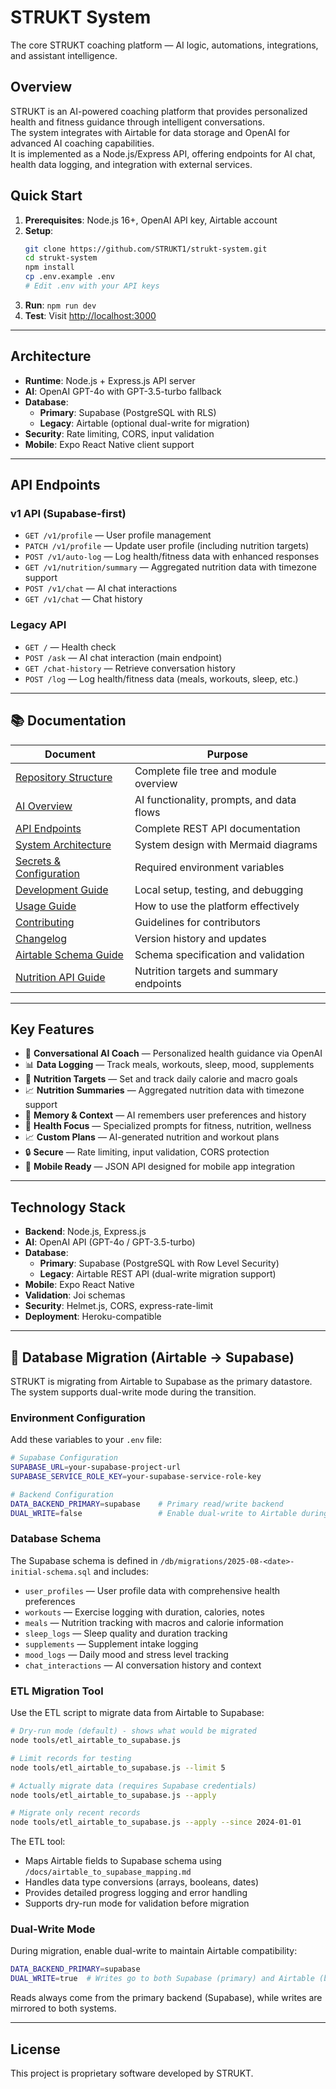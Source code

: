 # STRUKT System

The core STRUKT coaching platform — AI logic, automations, integrations, and assistant intelligence.

## Overview

STRUKT is an AI-powered coaching platform that provides personalized health and fitness guidance through intelligent conversations.  
The system integrates with Airtable for data storage and OpenAI for advanced AI coaching capabilities.  
It is implemented as a Node.js/Express API, offering endpoints for AI chat, health data logging, and integration with external services.

## Quick Start

1. **Prerequisites**: Node.js 16+, OpenAI API key, Airtable account  
2. **Setup**:
   ```bash
   git clone https://github.com/STRUKT1/strukt-system.git
   cd strukt-system
   npm install
   cp .env.example .env
   # Edit .env with your API keys
   ```
3. **Run**: `npm run dev`  
4. **Test**: Visit [http://localhost:3000](http://localhost:3000)

---

## Architecture

- **Runtime**: Node.js + Express.js API server  
- **AI**: OpenAI GPT-4o with GPT-3.5-turbo fallback  
- **Database**: 
  - **Primary**: Supabase (PostgreSQL with RLS)
  - **Legacy**: Airtable (optional dual-write for migration)
- **Security**: Rate limiting, CORS, input validation  
- **Mobile**: Expo React Native client support  

---

## API Endpoints

### v1 API (Supabase-first)
- `GET /v1/profile` — User profile management
- `PATCH /v1/profile` — Update user profile (including nutrition targets)
- `POST /v1/auto-log` — Log health/fitness data with enhanced responses
- `GET /v1/nutrition/summary` — Aggregated nutrition data with timezone support
- `POST /v1/chat` — AI chat interactions
- `GET /v1/chat` — Chat history

### Legacy API
- `GET /` — Health check  
- `POST /ask` — AI chat interaction (main endpoint)  
- `GET /chat-history` — Retrieve conversation history  
- `POST /log` — Log health/fitness data (meals, workouts, sleep, etc.)  

---

## 📚 Documentation

| Document | Purpose |
|----------|---------|
| [Repository Structure](docs/REPO_STRUCTURE.md) | Complete file tree and module overview |
| [AI Overview](docs/AI_OVERVIEW.md) | AI functionality, prompts, and data flows |
| [API Endpoints](docs/ENDPOINTS.md) | Complete REST API documentation |
| [System Architecture](docs/ARCHITECTURE.md) | System design with Mermaid diagrams |
| [Secrets & Configuration](docs/SECRETS.md) | Required environment variables |
| [Development Guide](docs/DEVELOPMENT.md) | Local setup, testing, and debugging |
| [Usage Guide](docs/USAGE.md) | How to use the platform effectively |
| [Contributing](docs/CONTRIBUTING.md) | Guidelines for contributors |
| [Changelog](docs/CHANGELOG.md) | Version history and updates |
| [Airtable Schema Guide](docs/AIRTABLE_SPEC_README.md) | Schema specification and validation |
| [Nutrition API Guide](docs/nutrition-api.md) | Nutrition targets and summary endpoints |

---

## Key Features

- 🤖 **Conversational AI Coach** — Personalized health guidance via OpenAI  
- 📊 **Data Logging** — Track meals, workouts, sleep, mood, supplements  
- 🎯 **Nutrition Targets** — Set and track daily calorie and macro goals
- 📈 **Nutrition Summaries** — Aggregated nutrition data with timezone support
- 🧠 **Memory & Context** — AI remembers user preferences and history  
- 🏥 **Health Focus** — Specialized prompts for fitness, nutrition, wellness  
- 📈 **Custom Plans** — AI-generated nutrition and workout plans  
- 🔒 **Secure** — Rate limiting, input validation, CORS protection  
- 📱 **Mobile Ready** — JSON API designed for mobile app integration  

---

## Technology Stack

- **Backend**: Node.js, Express.js  
- **AI**: OpenAI API (GPT-4o / GPT-3.5-turbo)  
- **Database**: 
  - **Primary**: Supabase (PostgreSQL with Row Level Security)
  - **Legacy**: Airtable REST API (dual-write migration support)
- **Mobile**: Expo React Native  
- **Validation**: Joi schemas  
- **Security**: Helmet.js, CORS, express-rate-limit  
- **Deployment**: Heroku-compatible  

---

## 🔄 Database Migration (Airtable → Supabase)

STRUKT is migrating from Airtable to Supabase as the primary datastore. The system supports dual-write mode during the transition.

### Environment Configuration

Add these variables to your `.env` file:

```bash
# Supabase Configuration
SUPABASE_URL=your-supabase-project-url
SUPABASE_SERVICE_ROLE_KEY=your-supabase-service-role-key

# Backend Configuration
DATA_BACKEND_PRIMARY=supabase    # Primary read/write backend
DUAL_WRITE=false                 # Enable dual-write to Airtable during migration
```

### Database Schema

The Supabase schema is defined in `/db/migrations/2025-08-<date>-initial-schema.sql` and includes:

- `user_profiles` — User profile data with comprehensive health preferences
- `workouts` — Exercise logging with duration, calories, notes
- `meals` — Nutrition tracking with macros and calorie information  
- `sleep_logs` — Sleep quality and duration tracking
- `supplements` — Supplement intake logging
- `mood_logs` — Daily mood and stress level tracking
- `chat_interactions` — AI conversation history and context

### ETL Migration Tool

Use the ETL script to migrate data from Airtable to Supabase:

```bash
# Dry-run mode (default) - shows what would be migrated
node tools/etl_airtable_to_supabase.js

# Limit records for testing
node tools/etl_airtable_to_supabase.js --limit 5

# Actually migrate data (requires Supabase credentials)
node tools/etl_airtable_to_supabase.js --apply

# Migrate only recent records
node tools/etl_airtable_to_supabase.js --apply --since 2024-01-01
```

The ETL tool:
- Maps Airtable fields to Supabase schema using `/docs/airtable_to_supabase_mapping.md`
- Handles data type conversions (arrays, booleans, dates)
- Provides detailed progress logging and error handling
- Supports dry-run mode for validation before migration

### Dual-Write Mode

During migration, enable dual-write to maintain Airtable compatibility:

```bash
DATA_BACKEND_PRIMARY=supabase
DUAL_WRITE=true  # Writes go to both Supabase (primary) and Airtable (backup)
```

Reads always come from the primary backend (Supabase), while writes are mirrored to both systems.

---

## License

This project is proprietary software developed by STRUKT.